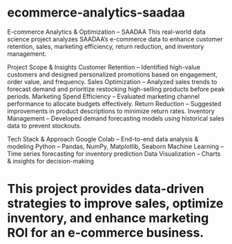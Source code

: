 # ecommerce-analytics-saadaa

E-commerce Analytics & Optimization – SAADAA
This real-world data science project analyzes SAADAA’s e-commerce data to enhance customer retention, sales, marketing efficiency, return reduction, and inventory management.

Project Scope & Insights
Customer Retention – Identified high-value customers and designed personalized promotions based on engagement, order value, and frequency.
Sales Optimization – Analyzed sales trends to forecast demand and prioritize restocking high-selling products before peak periods.
Marketing Spend Efficiency – Evaluated marketing channel performance to allocate budgets effectively.
Return Reduction – Suggested improvements in product descriptions to minimize return rates.
Inventory Management – Developed demand forecasting models using historical sales data to prevent stockouts.

Tech Stack & Approach
Google Colab – End-to-end data analysis & modeling
Python – Pandas, NumPy, Matplotlib, Seaborn
Machine Learning – Time series forecasting for inventory prediction
Data Visualization – Charts & insights for decision-making

# This project provides data-driven strategies to improve sales, optimize inventory, and enhance marketing ROI for an e-commerce business. 
